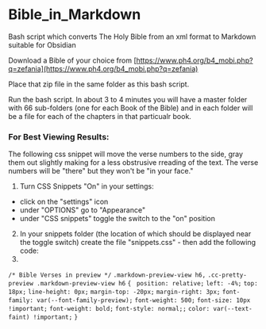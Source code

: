 # Bible_in_Markdown
Bash script which converts The Holy Bible from an xml format to Markdown suitable for Obsidian

Download a Bible of your choice from [https://www.ph4.org/b4_mobi.php?q=zefania](https://www.ph4.org/b4_mobi.php?q=zefania)

Place that zip file in the same folder as this bash script.

Run the bash script.  In about 3 to 4 minutes you will have a master folder with 66 sub-folders (one for each Book of the Bible) and in each folder will be a file for each of the chapters in that particualr book.

### For Best Viewing Results:
The following css snippet will move the verse numbers to the side, gray them out slightly making for a less obstrusive rreading of the text.  The verse numbers will be "there" but they won't be "in your face."

1. Turn CSS Snippets "On" in your settings:
- click on the "settings" icon
- under "OPTIONS" go to "Appearance"
- under "CSS snippets" toggle the switch to the "on" position 
2. In your snippets folder (the location of which should be displayed near the toggle switch) create the file "snippets.css"  - then add the following code:
3. 
`/* Bible Verses in preview */`
`.markdown-preview-view h6,`
`.cc-pretty-preview .markdown-preview-view h6`
`{`
 ` position: relative;`
  `left: -4%;`
  `top: 18px;`
  `line-height: 0px;`
  `margin-top: -20px;`
  `margin-right: 3px;`
  `font-family: var(--font-family-preview);`
  `font-weight: 500;`
  `font-size: 10px !important;`
  `font-weight: bold;`
  `font-style: normal;;`
  `color: var(--text-faint) !important;`
`}`
 

